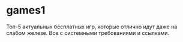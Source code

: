 # games1
Топ-5 актуальных бесплатных игр, которые отлично идут даже на слабом железе. Все с системными требованиями и ссылками.

